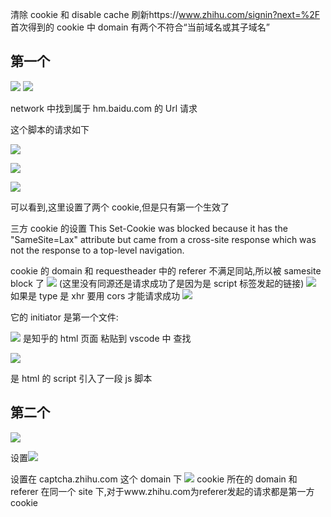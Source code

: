 清除 cookie 和 disable cache
刷新https://www.zhihu.com/signin?next=%2F
首次得到的 cookie 中 domain 有两个不符合“当前域名或其子域名”

## 第一个

![](res/2021-03-29-23-20-50.png)
![](res/2021-03-29-23-11-02.png)

network 中找到属于 hm.baidu.com 的 Url 请求

这个脚本的请求如下

![](res/2021-03-29-23-18-14.png)

![](res/2021-03-29-23-40-19.png)

![](res/2021-03-29-23-19-25.png)

可以看到,这里设置了两个 cookie,但是只有第一个生效了

三方 cookie 的设置
This Set-Cookie was blocked because it has the "SameSite=Lax" attribute but came from a cross-site response which was not the response to a top-level navigation.

cookie 的 domain 和 requestheader 中的 referer 不满足同站,所以被 samesite block 了
![](res/2021-03-30-00-15-10.png)
(这里没有同源还是请求成功了是因为是 script 标签发起的链接)
![](res/2021-03-30-00-18-52.png)
如果是 type 是 xhr 要用 cors 才能请求成功
![](res/2021-03-30-00-15-46.png)

它的 initiator 是第一个文件:

![](res/2021-03-29-23-23-34.png)
是知乎的 html 页面
粘贴到 vscode 中 查找

![](res/2021-03-29-23-24-23.png)

是 html 的 script 引入了一段 js 脚本

## 第二个

![](res/2021-03-30-00-25-04.png)

设置![](res/2021-03-30-00-27-54.png)

设置在 captcha.zhihu.com 这个 domain 下
![](res/2021-03-30-00-30-37.png)
cookie 所在的 domain 和 referer 在同一个 site 下,对于www.zhihu.com为referer发起的请求都是第一方cookie
